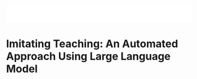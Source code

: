 ![gif](/images/animacion.gif)

# Imitating Teaching: An Automated Approach Using Large Language Model